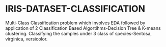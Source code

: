 # IRIS-DATASET-CLASSIFICATION
Multi-Class Classification problem which involves EDA followed by application of 2 Classification Based Algortihms-Decision Tree & K-means clustering.
Classifying the samples under 3 class of species-Sentosa, virginica, versicolor.
